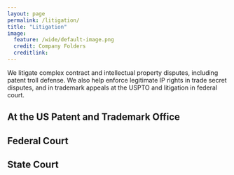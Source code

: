 ```yaml
---
layout: page
permalink: /litigation/
title: "Litigation"
image:
  feature: /wide/default-image.png
  credit: Company Folders
  creditlink: 
---
```



We litigate complex contract and intellectual property disputes, including patent troll defense. We also help enforce legitimate IP rights in trade secret disputes, and in trademark appeals at the USPTO and litigation in federal court.

## At the US Patent and Trademark Office


## Federal Court 


## State Court
